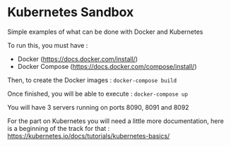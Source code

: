 # Kubernetes Sandbox
Simple examples of what can be done with Docker and Kubernetes

To run this, you must have :
- Docker (https://docs.docker.com/install/)
- Docker Compose (https://docs.docker.com/compose/install/)

Then, to create the Docker images : `docker-compose build`

Once finished, you will be able to execute : `docker-compose up`

You will have 3 servers running on ports 8090, 8091 and 8092

For the part on Kubernetes you will need a little more documentation,
here is a beginning of the track for that :
https://kubernetes.io/docs/tutorials/kubernetes-basics/
